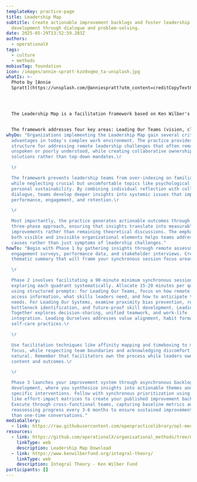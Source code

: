 ```yaml
---
templateKey: practice-page
title: Leadership Map
subtitle: Create actionable improvement backlogs and foster leadership
  development through dialogue and problem-solving.
date: 2025-05-29T13:52:59.203Z
authors:
  - operationalX
tags:
  - culture
  - methods
mobiusTag: foundation
icon: /images/annie-spratt-kzo9xqmo_ta-unsplash.jpg
whatIs: >-
  Photo by [Annie
  Spratt](https://unsplash.com/@anniespratt?utm_content=creditCopyText&utm_medium=referral&utm_source=unsplash) 




  The Leadership Map is a facilitation framework based on Ken Wilber's Integral Theory that helps leadership teams navigate organizational change through four interconnected quadrants. The practice combines synchronous and asynchronous activities to explore how leaders can effectively guide their teams, systems, collaborative relationships, and personal development in remote and hybrid environments.


  The framework addresses four key areas: Leading Our Teams (vision, clarity, and care for team success), Leading Our Systems (aligning processes and skills for remote effectiveness), Leading Together (trust and decision-making within leadership teams), and Leading Ourselves (self-awareness and sustainable leadership practices). Teams use assessment data, canvas tools, and structured dialogue to identify challenges and create prioritized action plans.
whyDo: "Organizations implementing the Leadership Map gain several critical
  advantages in today's complex work environment. The practice provides
  structure for addressing remote leadership challenges that often remain
  unspoken or poorly understood, while creating collaborative ownership of
  solutions rather than top-down mandates.\r

  \r

  The framework prevents leadership teams from over-indexing on familiar areas
  while neglecting crucial but uncomfortable topics like psychological safety or
  personal sustainability. By combining individual reflection with collective
  dialogue, teams develop deeper insights into systemic issues that impact
  performance, engagement, and retention.\r

  \r

  Most importantly, the practice generates actionable outcomes through its
  three-phase approach, ensuring that insights translate into measurable
  improvements rather than remaining theoretical discussions. The emphasis on
  both visible and invisible organizational elements helps teams address root
  causes rather than just symptoms of leadership challenges."
howTo: "Begin with Phase 1 by gathering insights through remote assessments,
  engagement surveys, performance data, and stakeholder interviews. Create a
  thematic summary that will frame your synchronous session focus areas.\r

  \r

  Phase 2 involves facilitating a 90-minute minimum synchronous session
  exploring each quadrant systematically. Allocate 15-20 minutes per quadrant
  using structured prompts: for Leading Our Teams, focus on how remote teams
  access information, what skills leaders need, and how to anticipate team
  needs. For Leading Our Systems, examine proximity bias prevention, remote
  bottleneck identification, and future-proof skill development. Leading
  Together explores decision-sharing, unified teamwork, and work-life
  integration. Leading Ourselves addresses value alignment, habit formation, and
  self-care practices.\r

  \r

  Use facilitation techniques like affinity mapping and timeboxing to maintain
  focus, while respecting team boundaries and acknowledging discomfort as
  natural. Remember that facilitators own the process while leaders own the
  content and outcomes.\r

  \r

  Phase 3 launches your improvement system through asynchronous backlog
  development, where you synthesize insights into actionable themes and draft
  specific interventions. Follow with synchronous prioritization using tools
  like effort-impact matrices to create your published improvement backlog.
  Execute through cross-functional teams, capturing baseline metrics and
  reassessing progress every 3-6 months to ensure sustained improvement rather
  than one-time conversations."
mediaGallery:
  - link: https://raw.githubusercontent.com/openpracticelibrary/opl-media/f6d8de5b4bc60e2b799e307bf09c43abd77f3798/images/OPL-RemoteAF-LeadershipMap.png
resources:
  - link: https://github.com/operationalX/organisational_methods/tree/main/Leadership%20Map
    linkType: web
    description: Leadership Map Download
  - link: https://www.kenwilberfund.org/integral-theory/
    linkType: web
    description: Integral Theory - Ken Wilber Fund
participants: []
---
```

